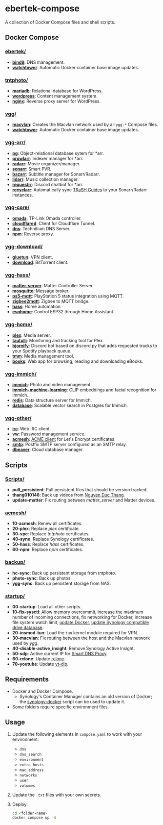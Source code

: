 # ebertek-compose

A collection of Docker Compose files and shell scripts.

## Docker Compose

### [ebertek/](ebertek/)

- **[bind9](https://hub.docker.com/r/ubuntu/bind9)**: DNS management.
- **[watchtower](https://hub.docker.com/r/containrrr/watchtower)**: Automatic Docker container base image updates.

### [tntphoto/](tntphoto/)

- **[mariadb](https://hub.docker.com/_/mariadb)**: Relational database for WordPress.
- **[wordpress](https://hub.docker.com/_/wordpress)**: Content management system.
- **[nginx](https://hub.docker.com/_/nginx)**: Reverse proxy server for WordPress.

### [ygg/](ygg/)

- **[macvlan](https://docs.docker.com/engine/network/drivers/macvlan/)**: Creates the Macvlan network used by all `ygg-*` Compose files.
- **[watchtower](https://hub.docker.com/r/containrrr/watchtower)**: Automatic Docker container base image updates.

### [ygg-arr/](ygg-arr/)

- **[pg](https://hub.docker.com/_/postgres)**: Object-relational database sytem for \*arr.
- **[prowlarr](https://hotio.dev/containers/prowlarr/)**: Indexer manager for \*arr.
- **[radarr](https://hotio.dev/containers/radarr/)**: Movie organizer/manager.
- **[sonarr](https://hotio.dev/containers/sonarr/)**: Smart PVR.
- **[bazarr](https://hotio.dev/containers/bazarr/)**: Subtitle manager for Sonarr/Radarr.
- **[lidarr](https://hotio.dev/containers/lidarr/)**: Music collection manager.
- **[requestrr](https://hotio.dev/containers/requestrr/)**: Discord chatbot for \*arr.
- **[recyclarr](https://github.com/recyclarr/recyclarr)**: Automatically sync [TRaSH Guides](https://trash-guides.info) to your Sonarr/Radarr instances.

### [ygg-core/](ygg-core/)

- **[omada](https://hub.docker.com/r/mbentley/omada-controller)**: TP-Link Omada controller.
- **[cloudflared](https://hub.docker.com/r/cloudflare/cloudflared)**: Client for Cloudflare Tunnel.
- **[dns](https://hub.docker.com/r/technitium/dns-server)**: Technitium DNS Server.
- **[npm](https://hub.docker.com/r/jc21/nginx-proxy-manager)**: Reverse proxy.

### [ygg-download/](ygg-download/)

- **[gluetun](https://hub.docker.com/r/qmcgaw/gluetun)**: VPN client.
- **[download](https://docs.linuxserver.io/images/docker-qbittorrent/)**: BitTorrent client.

### [ygg-hass/](ygg-hass/)

- **[matter-server](https://github.com/home-assistant-libs/python-matter-server)**: Matter Controller Server.
- **[mosquitto](https://hub.docker.com/_/eclipse-mosquitto)**: Message broker.
- **[ps5-mqtt](https://github.com/FunkeyFlo/ps5-mqtt)**: PlayStation 5 status integration using MQTT.
- **[zigbee2mqtt](https://hub.docker.com/r/koenkk/zigbee2mqtt/)**: Zigbee to MQTT bridge.
- **[hass](https://github.com/home-assistant/core)**: Home automation.
- **[esphome](https://github.com/esphome/esphome)**: Control ESP32 through Home Assistant.

### [ygg-home/](ygg-home/)

- **[plex](https://hub.docker.com/r/plexinc/pms-docker/)**: Media server.
- **[tautulli](https://github.com/Tautulli/Tautulli)**: Monitoring and tracking tool for Plex.
- **[bjornify](https://github.com/ebertek/bjornify)**: Discord bot based on discord.py that adds requested tracks to your Spotify playback queue.
- **[tmm](https://hub.docker.com/r/tinymediamanager/tinymediamanager)**: Media management tool.
- **[books](https://docs.linuxserver.io/images/docker-calibre-web/)**: Web app for browsing, reading and downloading eBooks.

### [ygg-immich/](ygg-immich/)

- **[immich](https://github.com/immich-app/immich)**: Photo and video management.
- **[immich-machine-learning](https://github.com/immich-app/immich/tree/main/machine-learning)**: CLIP embeddings and facial recognition for Immich.
- **[redis](https://hub.docker.com/r/valkey/valkey/)**: Data structure server for Immich.
- **[database](https://hub.docker.com/r/tensorchord/pgvecto-rs)**: Scalable vector search in Postgres for Immich.

### [ygg-other/](ygg-other/)

- **[irc](https://github.com/thelounge/thelounge-docker)**: Web IRC client.
- **[vw](https://hub.docker.com/r/vaultwarden/server)**: Password management service.
- **[acmesh](https://hub.docker.com/r/neilpang/acme.sh)**: [ACME client](https://github.com/acmesh-official/acme.sh) for Let's Encrypt certificates.
- **[smtp](https://hub.docker.com/r/turgon37/smtp-relay)**: Postfix SMTP server configured as an SMTP relay.
- **[dbeaver](https://hub.docker.com/r/dbeaver/cloudbeaver)**: Cloud database manager.

## Scripts

### [Scripts/](Scripts/)

- **pull_persistent**: Pull persistent files that should be version tracked.
- **thang010146**: Back up videos from [Nguyen Duc Thang](https://www.youtube.com/user/thang010146).
- **update-matter**: Fix routing between _matter_server_ and Matter devices.

### [acmesh/](Scripts/acmesh/)

- **10-acmesh**: Renew all certificates.
- **20-plex**: Replace _plex_ certificate.
- **30-vpc**: Replace _tntphoto_ certificates.
- **40-syno**: Replace Synology certificates.
- **50-hass**: Replace _hass_ certificates.
- **60-npm**: Replace _npm_ certificates.

### [backup/](Scripts/backup/)

- **hc-sync**: Back up persistent storage from _tntphoto_.
- **photo-sync**: Back up photos.
- **ygg-sync**: Back up persistent storage from NAS.

### [startup/](Scripts/startup/)

- **00-startup**: Load all other scripts.
- **10-fix-sysctl**: Allow memory overcommit, increase the maximum number of incoming connections, fix networking for Docker, increase file system watch limit, [update Docker](<(https://github.com/markdumay/synology-docker)>), [update Synology compatible drive database](https://github.com/007revad/Synology_HDD_db).
- **20-insmod-tun**: Load the `tun` kernel module required for VPN.
- **30-macvlan**: Fix routing between the host and the Macvlan network used by _ygg_.
- **40-disable-active_insight**: Remove Synology Active Insight.
- **50-sdp**: Active current IP for [Smart DNS Proxy](https://www.smartdnsproxy.com/services/).
- **60-rclone**: Update [rclone](https://rclone.org).
- **70-youtube**: Update [yt-dlp](https://github.com/yt-dlp/yt-dlp).

## Requirements

- Docker and Docker Compose.
  - Synology's Container Manager contains an old version of Docker; the [synology-docker](https://github.com/markdumay/synology-docker) script can be used to update it.
- Some folders require specific environment files.

## Usage

1. Update the following elements in `compose.yaml` to work with your environment:
   - `dns`
   - `dns_search`
   - `environment`
   - `extra_hosts`
   - `mac_address`
   - `networks`
   - `user`
   - `volumes`
2. Update the `.txt` files with your own secrets.
3. Deploy:

   ```sh
   cd <folder-name>
   docker compose up -d
   ```
